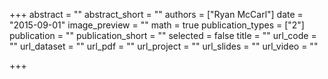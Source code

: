 +++
abstract = ""
abstract_short = ""
authors = ["Ryan McCarl"]
date = "2015-09-01"
image_preview = ""
math = true
publication_types = ["2"]
publication = ""
publication_short = ""
selected = false
title = ""
url_code = ""
url_dataset = ""
url_pdf = ""
url_project = ""
url_slides = ""
url_video = ""

+++

